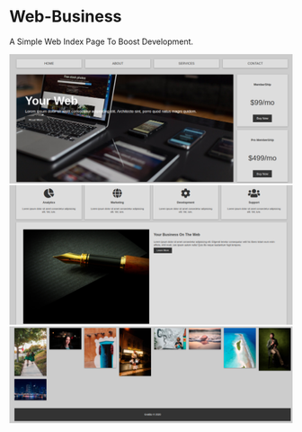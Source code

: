 # Web-Business

A Simple Web Index Page To Boost Development.

![Web Dev](/img/grid.png)
![](/img/grid2.png)
![](/img/grid3.png)
